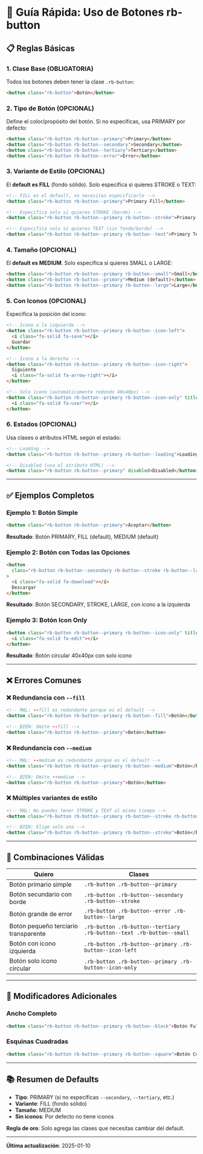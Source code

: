 # 🔘 Guía Rápida: Uso de Botones rb-button

## 📋 Reglas Básicas

### 1. **Clase Base (OBLIGATORIA)**

Todos los botones deben tener la clase `.rb-button`:

```html
<button class="rb-button">Botón</button>
```

### 2. **Tipo de Botón (OPCIONAL)**

Define el color/propósito del botón. Si no especificas, usa PRIMARY por defecto:

```html
<button class="rb-button rb-button--primary">Primary</button>
<button class="rb-button rb-button--secondary">Secondary</button>
<button class="rb-button rb-button--tertiary">Tertiary</button>
<button class="rb-button rb-button--error">Error</button>
```

### 3. **Variante de Estilo (OPCIONAL)**

El **default es FILL** (fondo sólido). Solo especifica si quieres STROKE o TEXT:

```html
<!-- FILL es el default, no necesitas especificarlo -->
<button class="rb-button rb-button--primary">Primary Fill</button>

<!-- Especifica solo si quieres STROKE (borde) -->
<button class="rb-button rb-button--primary rb-button--stroke">Primary Stroke</button>

<!-- Especifica solo si quieres TEXT (sin fondo/borde) -->
<button class="rb-button rb-button--primary rb-button--text">Primary Text</button>
```

### 4. **Tamaño (OPCIONAL)**

El **default es MEDIUM**. Solo especifica si quieres SMALL o LARGE:

```html
<button class="rb-button rb-button--primary rb-button--small">Small</button>
<button class="rb-button rb-button--primary">Medium (default)</button>
<button class="rb-button rb-button--primary rb-button--large">Large</button>
```

### 5. **Con Iconos (OPCIONAL)**

Especifica la posición del icono:

```html
<!-- Icono a la izquierda -->
<button class="rb-button rb-button--primary rb-button--icon-left">
  <i class="fa-solid fa-save"></i>
  Guardar
</button>

<!-- Icono a la derecha -->
<button class="rb-button rb-button--primary rb-button--icon-right">
  Siguiente
  <i class="fa-solid fa-arrow-right"></i>
</button>

<!-- Solo icono (automáticamente redondo 40x40px) -->
<button class="rb-button rb-button--primary rb-button--icon-only" title="Usuario">
  <i class="fa-solid fa-user"></i>
</button>
```

### 6. **Estados (OPCIONAL)**

Usa clases o atributos HTML según el estado:

```html
<!-- Loading -->
<button class="rb-button rb-button--primary rb-button--loading">Loading...</button>

<!-- Disabled (usa el atributo HTML) -->
<button class="rb-button rb-button--primary" disabled>Disabled</button>
```

---

## ✅ Ejemplos Completos

### Ejemplo 1: Botón Simple

```html
<button class="rb-button rb-button--primary">Aceptar</button>
```

**Resultado**: Botón PRIMARY, FILL (default), MEDIUM (default)

### Ejemplo 2: Botón con Todas las Opciones

```html
<button
  class="rb-button rb-button--secondary rb-button--stroke rb-button--large rb-button--icon-left"
>
  <i class="fa-solid fa-download"></i>
  Descargar
</button>
```

**Resultado**: Botón SECONDARY, STROKE, LARGE, con icono a la izquierda

### Ejemplo 3: Botón Icon Only

```html
<button class="rb-button rb-button--primary rb-button--icon-only" title="Editar">
  <i class="fa-solid fa-edit"></i>
</button>
```

**Resultado**: Botón circular 40x40px con solo icono

---

## ❌ Errores Comunes

### ❌ Redundancia con `--fill`

```html
<!-- MAL: --fill es redundante porque es el default -->
<button class="rb-button rb-button--primary rb-button--fill">Botón</button>

<!-- BIEN: Omite --fill -->
<button class="rb-button rb-button--primary">Botón</button>
```

### ❌ Redundancia con `--medium`

```html
<!-- MAL: --medium es redundante porque es el default -->
<button class="rb-button rb-button--primary rb-button--medium">Botón</button>

<!-- BIEN: Omite --medium -->
<button class="rb-button rb-button--primary">Botón</button>
```

### ❌ Múltiples variantes de estilo

```html
<!-- MAL: No puedes tener STROKE y TEXT al mismo tiempo -->
<button class="rb-button rb-button--primary rb-button--stroke rb-button--text">Botón</button>

<!-- BIEN: Elige solo una -->
<button class="rb-button rb-button--primary rb-button--stroke">Botón</button>
```

---

## 🎯 Combinaciones Válidas

| Quiero                               | Clases                                                               |
| ------------------------------------ | -------------------------------------------------------------------- |
| Botón primario simple                | `.rb-button .rb-button--primary`                                     |
| Botón secundario con borde           | `.rb-button .rb-button--secondary .rb-button--stroke`                |
| Botón grande de error                | `.rb-button .rb-button--error .rb-button--large`                     |
| Botón pequeño terciario transparente | `.rb-button .rb-button--tertiary .rb-button--text .rb-button--small` |
| Botón con icono izquierda            | `.rb-button .rb-button--primary .rb-button--icon-left`               |
| Botón solo icono circular            | `.rb-button .rb-button--primary .rb-button--icon-only`               |

---

## 🔧 Modificadores Adicionales

### Ancho Completo

```html
<button class="rb-button rb-button--primary rb-button--block">Botón Full Width</button>
```

### Esquinas Cuadradas

```html
<button class="rb-button rb-button--primary rb-button--square">Botón Cuadrado</button>
```

---

## 📚 Resumen de Defaults

- **Tipo**: PRIMARY (si no especificas `--secondary`, `--tertiary`, etc.)
- **Variante**: FILL (fondo sólido)
- **Tamaño**: MEDIUM
- **Sin iconos**: Por defecto no tiene iconos

**Regla de oro**: Solo agrega las clases que necesitas cambiar del default.

---

**Última actualización**: 2025-01-10
